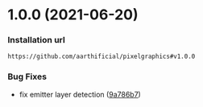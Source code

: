 # 1.0.0 (2021-06-20)

### Installation url
```
https://github.com/aarthificial/pixelgraphics#v1.0.0
```


### Bug Fixes

* fix emitter layer detection ([9a786b7](https://github.com/aarthificial/pixelgraphics/commit/9a786b7a5bb1e0f11c7b9e1f63709d5a9d3d151e))
